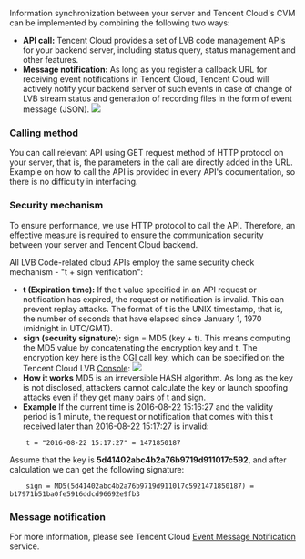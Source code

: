Information synchronization between your server and Tencent Cloud's CVM can be implemented by combining the following two ways:
- **API call:** Tencent Cloud provides a set of LVB code management APIs for your backend server, including status query, status management and other features.
- **Message notification:** As long as you register a callback URL for receiving event notifications in Tencent Cloud, Tencent Cloud will actively notify your backend server of such events in case of change of LVB stream status and generation of recording files in the form of event message (JSON).
![](//mc.qcloudimg.com/static/img/bb38ba7d007910df41b2775a63c6e0d3/image.png)

### Calling method
You can call relevant API using GET request method of HTTP protocol on your server, that is, the parameters in the call are directly added in the URL. Example on how to call the API is provided in every API's documentation, so there is no difficulty in interfacing.
### Security mechanism
To ensure performance, we use HTTP protocol to call the API. Therefore, an effective measure is required to ensure the communication security between your server and Tencent Cloud backend.

All LVB Code-related cloud APIs employ the same security check mechanism - "t + sign verification":
- **t (Expiration time):** If the t value specified in an API request or notification has expired, the request or notification is invalid. This can prevent replay attacks. The format of t is the UNIX timestamp, that is, the number of seconds that have elapsed since January 1, 1970 (midnight in UTC/GMT).
- **sign (security signature):** sign = MD5 (key + t). This means computing the MD5 value by concatenating the encryption key and t. The encryption key here is the CGI call key, which can be specified on the Tencent Cloud LVB [Console](https://console.cloud.tencent.com/live/livecodemanage):
![](//mc.qcloudimg.com/static/img/c38d9a1d5eb2c290a8116c94dd54d15a/image.png)
- **How it works**
MD5 is an irreversible HASH algorithm. As long as the key is not disclosed, attackers cannot calculate the key or launch spoofing attacks even if they get many pairs of t and sign.
- **Example**
   If the current time is 2016-08-22 15:16:27 and the validity period is 1 minute, the request or notification that comes with this t received later than 2016-08-22 15:17:27 is invalid:
```
	t = "2016-08-22 15:17:27" = 1471850187
```
   Assume that the key is **5d41402abc4b2a76b9719d911017c592**, and after calculation we can get the following signature:
```
	sign = MD5(5d41402abc4b2a76b9719d911017c5921471850187) = b17971b51ba0fe5916ddcd96692e9fb3
```

### Message notification
For more information, please see Tencent Cloud [Event Message Notification](https://cloud.tencent.com/document/product/267/5957) service.

